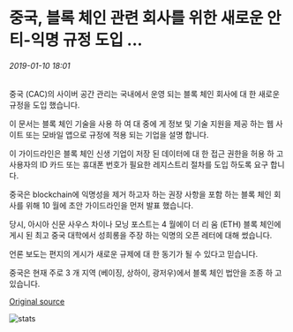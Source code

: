 # 중국, 블록 체인 관련 회사를 위한 새로운 안티-익명 규정 도입 ...

###### 2019-01-10 18:01

중국 (CAC)의 사이버 공간 관리는 국내에서 운영 되는 블록 체인 회사에 대 한 새로운 규정을 도입 했습니다.

이 문서는 블록 체인 기술을 사용 하 여 대 중에 게 정보 및 기술 지원을 제공 하는 웹 사이트 또는 모바일 앱으로 규정에 적용 되는 기업을 설명 합니다.

이 가이드라인은 블록 체인 신생 기업이 저장 된 데이터에 대 한 접근 권한을 허용 하 고 사용자의 ID 카드 또는 휴대폰 번호가 필요한 레지스트리 절차를 도입 하도록 요구 합니다.

중국은 blockchain에 익명성을 제거 하고자 하는 권장 사항을 포함 하는 블록 체인 회사를 위해 10 월에 초안 가이드라인을 먼저 발표 했습니다.

당시, 아시아 신문 사우스 차이나 모닝 포스트는 4 월에이 더 리 움 (ETH) 블록 체인에 게시 된 최고 중국 대학에서 성희롱을 주장 하는 익명의 오픈 레터에 대해 썼습니다.

언론 보도는 편지의 게시가 새로운 규제에 대 한 동기가 될 수 있다고 믿습니다.

중국은 현재 주로 3 개 지역 (베이징, 상하이, 광저우)에서 블록 체인 법안을 조종 하 고 있습니다.

[Original source](https://cointelegraph.com/news/china-introduces-new-anti-anonymity-regulations-for-blockchain-related-companies)

![stats](https://c.statcounter.com/11760860/0/a89fa40b/1/ "stats")